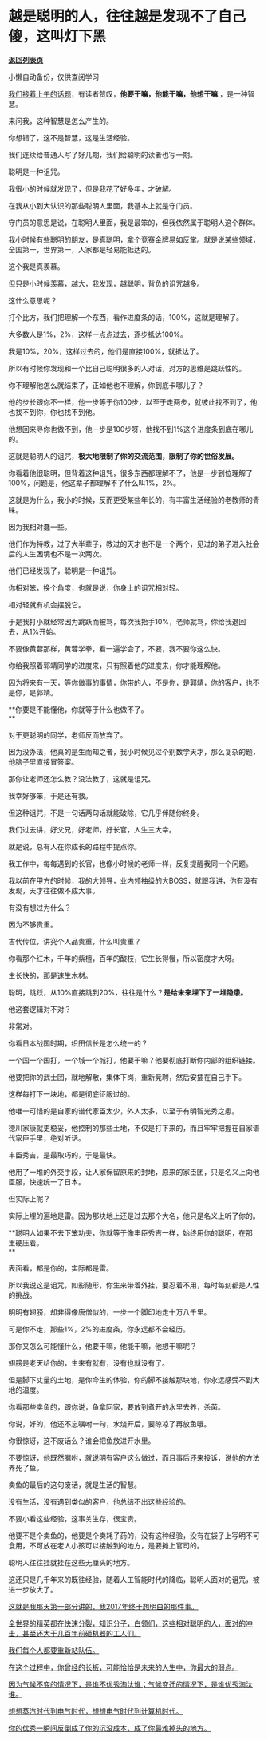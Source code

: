 # 越是聪明的人，往往越是发现不了自己傻，这叫灯下黑

[**返回列表页**](/gzh/记忆承载3)

小懒自动备份，仅供查阅学习

[我们接着上午的话题](http://mp.weixin.qq.com/s?__biz=MzU0MjYwNDU2Mw==&mid=2247516223&idx=1&sn=916081e0d0ed68fb0fc0f288ca55f83e&chksm=fb1aec43cc6d655568be8e1cbac71928604372f532f4e89c7c667e04b36effca56cd25e0931d&scene=21#wechat_redirect)，有读者赞叹，**他要干嘛，他能干嘛，他想干嘛**
，是一种智慧。

来问我，这种智慧是怎么产生的。

你想错了，这不是智慧，这是生活经验。

我们连续给普通人写了好几期，我们给聪明的读者也写一期。  

聪明是一种诅咒。  

我很小的时候就发现了，但是我花了好多年，才破解。

在我从小到大认识的那些聪明人里面，我基本上就是守门员。  

守门员的意思是说，在聪明人里面，我是最笨的，但我依然属于聪明人这个群体。

我小时候有些聪明的朋友，是真聪明，拿个竞赛金牌易如反掌。就是说某些领域，全国第一，世界第一，人家都是轻易能抵达的。  

这个我是真羡慕。

但只是小时候羡慕，越大，我发现，越聪明，背负的诅咒越多。  

这什么意思呢？  

打个比方，我们把理解一个东西，看作进度条的话，100%，这就是理解了。

大多数人是1%，2%，这样一点点过去，逐步抵达100%。  

我是10%，20%，这样过去的，他们是直接100%，就抵达了。  

所以有时候你发现和一个比自己聪明很多的人对话，对方的思维是跳跃性的。  

你不理解他怎么就结束了，正如他也不理解，你到底卡哪儿了？  

他的步长跟你不一样，他一步等于你100步，以至于走两步，就彼此找不到了，他也找不到你，你也找不到他。  

他想回来寻你也做不到，他一步是100步呀，他找不到1%这个进度条到底在哪儿的。  

这就是聪明人的诅咒，**极大地限制了你的交流范围，限制了你的世俗发展。**  

你看着他很聪明，但背着这种诅咒，很多东西都理解不了，他是一步到位理解了100%，问题是，他这辈子都理解不了什么叫1%，2%。  

这就是为什么，我小的时候，反而更受某些年长的，有丰富生活经验的老教师的青睐。  

因为我相对蠢一些。  

他们作为特教，过了大半辈子，教过的天才也不是一个两个，见过的弟子进入社会后的人生困境也不是一次两次。  

他们已经发现了，聪明是一种诅咒。

你相对笨，换个角度，也就是说，你身上的诅咒相对轻。  

相对轻就有机会摆脱它。  

于是我打小就经常因为跳跃而被骂，每次我抬手10%，老师就骂，你给我退回去，从1%开始。  

不要像黄蓉那样，黄蓉学拳，看一遍学会了，不要，我不要你这么快。

你给我照着郭靖同学的进度来，只有照着他的进度来，你才能理解他。

因为将来有一天，等你做事的事情，你带的人，不是你，是郭靖，你的客户，也不是你，是郭靖。  

**你要是不能懂他，你就等于什么也做不了。  
**

对于更聪明的同学，老师反而放弃了。

因为没办法，他真的是生而知之者，我小时候见过个别数学天才，那么复杂的题，他脑子里直接冒答案。  

那你让老师还怎么教？没法教了，这就是诅咒。

我幸好够笨，于是还有救。  

但这种诅咒，不是一句话两句话就能破除，它几乎伴随你终身。  

我们过去讲，好父兄，好老师，好长官，人生三大幸。  

就是说，总有人在你成长的路程中提点你。

我工作中，每每遇到的长官，也像小时候的老师一样，反复提醒我同一个问题。

我以前在甲方的时候，我的大领导，业内领袖级的大BOSS，就跟我讲，你有没有发现，天才往往做不成大事。

有没有想过为什么？  

因为不够贵重。  

古代传位，讲究个人品贵重，什么叫贵重？  

你看那个红木，千年的紫檀，百年的酸枝，它生长得慢，所以密度才大呀。  

生长快的，那是速生木材。

聪明，跳跃，从10%直接跳到20%，往往是什么？**是给未来埋下了一堆隐患。**  

他这套逻辑对不对？  

非常对。

你看日本战国时期，织田信长是怎么统一的？  

一个国一个国打，一个城一个城打，他要干嘛？他要彻底打断你内部的组织链接。

他要把你的武士团，就地解散，集体下岗，重新竞聘，然后安插在自己手下。  

这样每打下一块地，都是彻底征服过的。  

他唯一可惜的是自家的谱代家臣太少，外人太多，以至于有明智光秀之患。

德川家康就更稳妥，他控制的那些土地，不仅是打下来的，而且牢牢把握在自家谱代家臣手里，绝对听话。  

丰臣秀吉，是最取巧的，于是最快。  

他用了一堆的外交手段，让人家保留原来的封地，原来的家臣团，只是名义上向他臣服，快速统一了日本。

但实际上呢？  

实际上埋的遍地是雷。因为那块地上还是过去那个大名，他只是名义上听了你的。

**聪明人如果不去下笨功夫，你就等于像丰臣秀吉一样，始终用你的聪明，在那里硬压着。  
**

表面看，都是你的，实际都是雷。  

所以我说这是诅咒，如影随形，你生来带着外挂，要忍着不用，每时每刻都是人性的挑战。  

明明有翅膀，却非得像唐僧似的，一步一个脚印地走十万八千里。  

可是你不走，那些1%，2%的进度条，你永远都不会经历。  

那你又怎么可能懂什么，他要干嘛，他能干嘛，他想干嘛呢？

翅膀是老天给你的，生来有就有，没有也就没有了。

但是脚下丈量的土地，是你今生的体验，你的脚不接触那块地，你永远感受不到大地的温度。

你看那些卖鱼的，跟你说，鱼拿回家，要放到煮开的水里去养，杀菌。  

你说，好的，他还不忘嘱咐一句，水烧开后，要晾凉了再放鱼哦。  

你很惊讶，这不废话么？谁会把鱼放进开水里。

不要惊讶，他既然嘱咐，就说明有客户这么做过，而且事后还来投诉，说他的方法养死了鱼。  

卖鱼的最后的这句废话，就是生活的智慧。  

没有生活，没有遇到类似的客户，他总结不出这些经验的。  

不要小看这些经验，这事关生存，很宝贵。

他要不是个卖鱼的，他要是个卖耗子药的，没有这种经验，没有在袋子上写明不可食用，不可放在老人小孩可以接触到的地方，是要摊上官司的。  

聪明人往往挂就挂在这些无厘头的地方。  

这还只是几千年来的既往经验，随着人工智能时代的降临，聪明人面对的诅咒，被进一步放大了。  

[这就是我那天第一部分讲的，我2017年终于想明白的那件事。  
](http://mp.weixin.qq.com/s?__biz=Mzg4MTg2MzU3Mg==&mid=2247484451&idx=1&sn=5ac6f55bd2961a02e79728776198218e&chksm=cf5e3ad8f829b3ce3ecc0d7f4483fa6036397688aa8ee129ddc0563d5b452f9dbd828a225667&scene=21#wechat_redirect)

[全世界的精英都在快速分裂，知识分子，白领们，这些相对聪明的人，面对的冲击，甚至还大于几百年前砸机器的工人们。  
](http://mp.weixin.qq.com/s?__biz=Mzg4MTg2MzU3Mg==&mid=2247484451&idx=1&sn=5ac6f55bd2961a02e79728776198218e&chksm=cf5e3ad8f829b3ce3ecc0d7f4483fa6036397688aa8ee129ddc0563d5b452f9dbd828a225667&scene=21#wechat_redirect)

[我们每个人都要重新站队伍。](http://mp.weixin.qq.com/s?__biz=Mzg4MTg2MzU3Mg==&mid=2247484451&idx=1&sn=5ac6f55bd2961a02e79728776198218e&chksm=cf5e3ad8f829b3ce3ecc0d7f4483fa6036397688aa8ee129ddc0563d5b452f9dbd828a225667&scene=21#wechat_redirect)

[在这个过程中，你曾经的长板，可能恰恰是未来的人生中，你最大的弱点。  
](http://mp.weixin.qq.com/s?__biz=Mzg4MTg2MzU3Mg==&mid=2247484451&idx=1&sn=5ac6f55bd2961a02e79728776198218e&chksm=cf5e3ad8f829b3ce3ecc0d7f4483fa6036397688aa8ee129ddc0563d5b452f9dbd828a225667&scene=21#wechat_redirect)

[因为气候不变的情况下，是谁不优秀淘汰谁；气候变迁的情况下，是谁优秀淘汰谁。](http://mp.weixin.qq.com/s?__biz=Mzg4MTg2MzU3Mg==&mid=2247484451&idx=1&sn=5ac6f55bd2961a02e79728776198218e&chksm=cf5e3ad8f829b3ce3ecc0d7f4483fa6036397688aa8ee129ddc0563d5b452f9dbd828a225667&scene=21#wechat_redirect)  

[想想蒸汽时代到电气时代，想想电气时代到计算机时代。](http://mp.weixin.qq.com/s?__biz=Mzg4MTg2MzU3Mg==&mid=2247484451&idx=1&sn=5ac6f55bd2961a02e79728776198218e&chksm=cf5e3ad8f829b3ce3ecc0d7f4483fa6036397688aa8ee129ddc0563d5b452f9dbd828a225667&scene=21#wechat_redirect)

[你的优秀一瞬间反倒成了你的沉没成本，成了你最难掉头的地方。](http://mp.weixin.qq.com/s?__biz=Mzg4MTg2MzU3Mg==&mid=2247484451&idx=1&sn=5ac6f55bd2961a02e79728776198218e&chksm=cf5e3ad8f829b3ce3ecc0d7f4483fa6036397688aa8ee129ddc0563d5b452f9dbd828a225667&scene=21#wechat_redirect)

